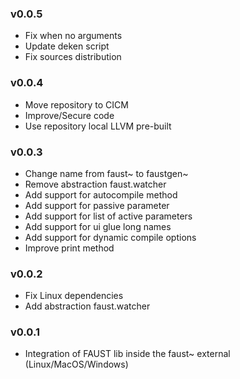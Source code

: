 ### v0.0.5
- Fix when no arguments
- Update deken script
- Fix sources distribution

### v0.0.4
- Move repository to CICM
- Improve/Secure code
- Use repository local LLVM pre-built

### v0.0.3
- Change name from faust~ to faustgen~
- Remove abstraction faust.watcher
- Add support for autocompile method
- Add support for passive parameter
- Add support for list of active parameters
- Add support for ui glue long names
- Add support for dynamic compile options
- Improve print method

### v0.0.2
- Fix Linux dependencies
- Add abstraction faust.watcher

### v0.0.1
- Integration of FAUST lib inside the faust~ external (Linux/MacOS/Windows)
